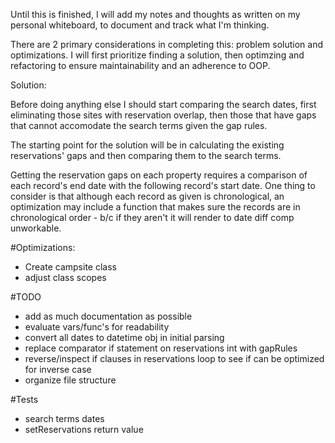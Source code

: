 Until this is finished, I will add my notes and thoughts as written on my personal whiteboard, to document and track what I'm thinking.

There are 2 primary considerations in completing this: problem solution and optimizations. I will first prioritize finding a solution, then optimzing and refactoring to ensure maintainability and an adherence to OOP.

Solution:

Before doing anything else I should start comparing the search dates, first eliminating those sites with reservation overlap, then those that have gaps that cannot accomodate the search terms given the gap rules. 

The starting point for the solution will be in calculating the existing reservations' gaps and then comparing them to the search terms.

Getting the reservation gaps on each property requires a comparison of each record's end date with the following record's start date. One thing to consider is that although each record as given is chronological, an optimization may include a function that makes sure the records are in chronological order - b/c if they aren't it will render to date diff comp unworkable.

#Optimizations:

- Create campsite class
- adjust class scopes

#TODO
- add as much documentation as possible 
- evaluate vars/func's for readability
- convert all dates to datetime obj in initial parsing
- replace comparator if statement on reservations int with gapRules
- reverse/inspect if clauses in reservations loop to see if can be optimized for inverse case
- organize file structure

#Tests
- search terms dates
- setReservations return value